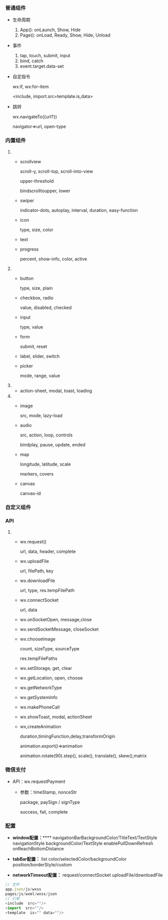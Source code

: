 ### 普通组件

- 生命周期
  
  1. App(): onLaunch, Show, Hide
  2. Page(): onLoad, Ready, Show, Hide, Unload

- 事件
  
  1. tap, touch, submit, input
  2. bind, catch
  3. event.target.data-set

- 自定指令
  
  wx:if, wx:for-item
  
  <include, import.src=template.is,data>

- 跳转
  
  wx.navigateTo({url?})
  
  navigator=>url, open-type

### 内置组件

1. - scrollview
     
     scroll-y, scroll-top, scroll-into-view
     
     upper-threshold
     
     bindscrolltoupper, lower
   
   - swiper
     
     indicator-dots, autoplay, interval, duration, easy-function
   
   - icon
     
     type, size, color
   
   - text
   
   - progress
     
     percent, show-info, color, active

2. - button
     
     type, size, plain
   
   - checkbox, radio
     
     value, disabled, checked
   
   - input
     
     type, value
   
   - form
     
     submit, reset
   
   - label, slider, switch
   
   - picker
     
     mode, range, value

3. - action-sheet, modal, toast, loading

4. - image
     
     src, mode, lazy-load
   
   - audio
     
     src, action, loop, controls
     
     bindplay, pause, update, ended
   
   - map
     
     longitude, latitude, scale
     
     markers, covers
   
   - canvas
     
     canvas-id

### 自定义组件

### API

1. - wx.request()
     
     url, data, header, complete
   
   - wx.uploadFile
     
     url, filePath, key
   
   - wx.downloadFile
     
     url, type, res.tempFilePath
   
   - wx.connectSocket
     
     url, data
   
   - wx.onSocketOpen, message,close
   
   - wx.sendSocketMessage, closeSocket
   
   - wx.chooseImage
     
     count, sizeType, sourceType
     
     res.tempFilePaths
   
   - wx.setStorage, get, clear
   
   - wx.getLocation, open, choose
   
   - wx.getNetworkType
   
   - wx.getSystemInfo
   
   - wx.makePhoneCall
   
   - wx.showToast, modal, actionSheet
   
   - wx,createAnimation
     
     duration,timingFunction,delay,transformOrigin
     
     animation.export()=>animation
     
     animation.rotate(90).step(), scale(), translate(), skew(),matrix

### 微信支付

- API：wx.requestPayment
  
  - 参数：timeStamp, nonceStr
    
    package, paySign / signType
    
    success, fail, complete

### 配置

- **window配置：******
  navigationBarBackgroundColor/TitleText/TextStyle
  navigationStyle
  backgroundColor/TextStyle
  enablePullDownRefresh
  onReachBottomDistance

- **tabBar配置：**
  list
  color/selectedColor/backgroundColor
  position/borderStyle/custom

- **networkTimeout配置：**
  request/connectSocket
  uploadFile/downloadFile

```js
// 文件
app.json/js/wxss
pages/js/wxml/wxss/json
// 引用
<include  src=""/>
<import  src=""/>
<template  is="" data=""/>
```
